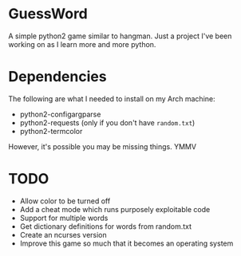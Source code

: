 # GuessWord
A simple python2 game similar to hangman. Just a project I've been working on as I learn more and more python.

# Dependencies
The following are what I needed to install on my Arch machine:
* python2-configargparse
* python2-requests (only if you don't have `random.txt`)
* python2-termcolor

However, it's possible you may be missing things. YMMV

# TODO
* Allow color to be turned off
* Add a cheat mode which runs purposely exploitable code
* Support for multiple words
* Get dictionary definitions for words from random.txt
* Create an ncurses version
* Improve this game so much that it becomes an operating system
